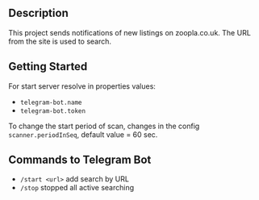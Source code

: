 ## Description
This project sends notifications of new listings on zoopla.co.uk.
The URL from the site is used to search.

## Getting Started
For start server resolve in properties values:
* `telegram-bot.name`
* `telegram-bot.token`

To change the start period of scan, changes in the config `scanner.periodInSeq`, default value = 60 sec.
## Commands to Telegram Bot
* `/start <url>` add search by URL
* `/stop` stopped all active searching
